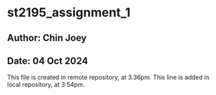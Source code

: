 # st2195_assignment_1

## Author: Chin Joey
## Date: 04 Oct 2024

This file is created in remote repository, at 3.36pm.
This line is added in local repository, at 3:54pm.